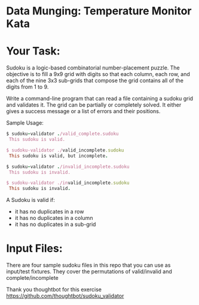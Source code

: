 Data Munging: Temperature Monitor Kata
=========

Your Task:
=========
Sudoku is a logic-based combinatorial number-placement puzzle. The objective is
to fill a 9x9 grid with digits so that each column, each row, and each of the
nine 3x3 sub-grids that compose the grid contains all of the digits from 1 to 9.

Write a command-line program that can read a file containing a sudoku grid and
validates it. The grid can be partially or completely solved. It either gives a
success message or a list of errors and their positions.

Sample Usage:
 ```ruby
$ sudoku-validator ./valid_complete.sudoku
  This sudoku is valid.

$ sudoku-validator ./valid_incomplete.sudoku
  This sudoku is valid, but incomplete.

$ sudoku-validator ./invalid_incomplete.sudoku
  This sudoku is invalid.

$ sudoku-validator ./invalid_incomplete.sudoku
  This sudoku is invalid.
```
A Sudoku is valid if:
  - it has no duplicates in a row
  - it has no duplicates in a column
  - it has no duplicates in a sub-grid

Input Files:
=========
There are four sample sudoku files in this repo that you can use as input/test
fixtures. They cover the permutations of valid/invalid and complete/incomplete

Thank you thoughtbot for this exercise
https://github.com/thoughtbot/sudoku_validator

